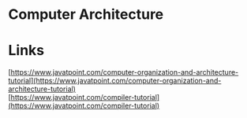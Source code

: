 
# Computer Architecture  















# Links  

[https://www.javatpoint.com/computer-organization-and-architecture-tutorial](https://www.javatpoint.com/computer-organization-and-architecture-tutorial)  
[https://www.javatpoint.com/compiler-tutorial](https://www.javatpoint.com/compiler-tutorial)  
